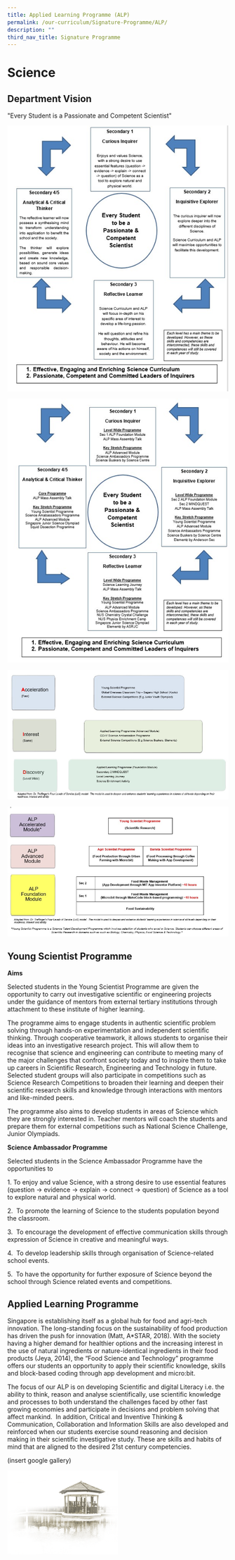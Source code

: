 ```yaml
---
title: Applied Learning Programme (ALP)
permalink: /our-curriculum/Signature-Programme/ALP/
description: ""
third_nav_title: Signature Programme
---
```



# **Science**

## Department Vision

"Every Student is a Passionate and Competent Scientist"

![](/images/sci-1.jpg)

![](/images/sci-b.jpg)

![](/images/sci-c.jpg)

![](/images/sci-d.jpg)

## Young Scientist Programme

**Aims**

Selected students in the Young Scientist Programme are given the opportunity to carry out investigative scientific or engineering projects under the guidance of mentors from external tertiary institutions through attachment to these institute of higher learning.

The programme aims to engage students in authentic scientific problem solving through hands-on experimentation and independent scientific thinking. Through cooperative teamwork, it allows students to organise their ideas into an investigative research project. This will allow them to recognise that science and engineering can contribute to meeting many of the major challenges that confront society today and to inspire them to take up careers in Scientific Research, Engineering and Technology in future. Selected student groups will also participate in competitions such as Science Research Competitions to broaden their learning and deepen their scientific research skills and knowledge through interactions with mentors and like-minded peers. 

The programme also aims to develop students in areas of Science which they are strongly interested in. Teacher mentors will coach the students and prepare them for external competitions such as National Science Challenge, Junior Olympiads.

**Science Ambassador Programme**

Selected students in the Science Ambassador Programme have the opportunities to

1. To enjoy and value Science, with a strong desire to use essential features (question -> evidence -> explain -> connect -> question) of Science as a tool to explore natural and physical world.

2.  To promote the learning of Science to the students population beyond the classroom.

3.  To encourage the development of effective communication skills through expression of Science in creative and meaningful ways.

4.  To develop leadership skills through organisation of Science-related school events.

5.  To have the opportunity for further exposure of Science beyond the school through Science related events and competitions.

## Applied Learning Programme

Singapore is establishing itself as a global hub for food and agri-tech innovation. The long-standing focus on the sustainability of food production has driven the push for innovation (Matt, A\*STAR, 2018). With the society having a higher demand for healthier options and the increasing interest in the use of natural ingredients or nature-identical ingredients in their food products (Jeya, 2014), the “Food Science and Technology” programme offers our students an opportunity to apply their scientific knowledge, skills and block-based coding through app development and micro:bit.

The focus of our ALP is on developing Scientific and digital Literacy i.e. the ability to think, reason and analyse scientifically, use scientific knowledge and processes to both understand the challenges faced by other fast growing economies and participate in decisions and problem solving that affect mankind.  In addition, Critical and Inventive Thinking & Communication, Collaboration and Information Skills are also developed and reinforced when our students exercise sound reasoning and decision making in their scientific investigative study. These are skills and habits of mind that are aligned to the desired 21st century competencies.

(insert google gallery)

<img src="/images/pavilion.png" 
     style="width:50%">